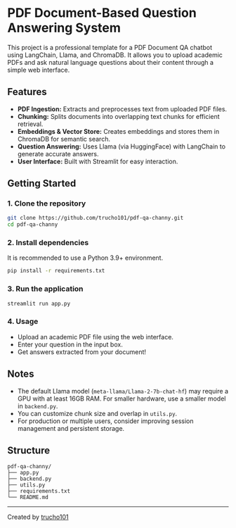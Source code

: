# PDF Document-Based Question Answering System

This project is a professional template for a PDF Document QA chatbot using LangChain, Llama, and ChromaDB. It allows you to upload academic PDFs and ask natural language questions about their content through a simple web interface.

## Features

- **PDF Ingestion:** Extracts and preprocesses text from uploaded PDF files.
- **Chunking:** Splits documents into overlapping text chunks for efficient retrieval.
- **Embeddings & Vector Store:** Creates embeddings and stores them in ChromaDB for semantic search.
- **Question Answering:** Uses Llama (via HuggingFace) with LangChain to generate accurate answers.
- **User Interface:** Built with Streamlit for easy interaction.

## Getting Started

### 1. Clone the repository

```bash
git clone https://github.com/trucho101/pdf-qa-channy.git
cd pdf-qa-channy
```

### 2. Install dependencies

It is recommended to use a Python 3.9+ environment.

```bash
pip install -r requirements.txt
```

### 3. Run the application

```bash
streamlit run app.py
```

### 4. Usage

- Upload an academic PDF file using the web interface.
- Enter your question in the input box.
- Get answers extracted from your document!

## Notes

- The default Llama model (`meta-llama/Llama-2-7b-chat-hf`) may require a GPU with at least 16GB RAM. For smaller hardware, use a smaller model in `backend.py`.
- You can customize chunk size and overlap in `utils.py`.
- For production or multiple users, consider improving session management and persistent storage.

## Structure

```
pdf-qa-channy/
├── app.py
├── backend.py
├── utils.py
├── requirements.txt
└── README.md
```

---

Created by [trucho101](https://github.com/trucho101)